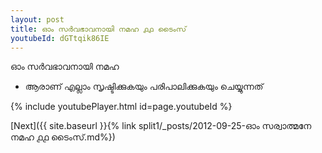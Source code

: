 ```yaml
---
layout: post
title: ഓം സർവഭാവനായി നമഹ ൧൧ ടൈംസ്
youtubeId: dGTtqik86IE
---
```

 
 
 ഓം സർവഭാവനായി നമഹ 
 
 -  ആരാണ് എല്ലാം സൃഷ്ടിക്കുകയും പരിപാലിക്കുകയും ചെയ്യുന്നത് 
 
  
 
  
 
 
 
 
 
 


{% include youtubePlayer.html id=page.youtubeId %}
 
[Next]({{ site.baseurl }}{% link  split1/_posts/2012-09-25-ഓം സര്വാത്മനേ നമഹ ൧൧ ടൈംസ്.md%})
 

